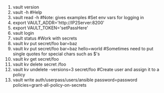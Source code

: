 1.  vault version
2.  vault -h #Help
3.  vault read -h #Note:  gives examples
#Set env vars for logging in
4.  export VAULT_ADDR='http://IP2Server:8200' 
5.  export VAULT_TOKEN='setPassHere'
6.  vault login
7.  vault status
#Work with secrets
8.  vault kv put secret/foo bar=baz
9.  vault kv put secret/foo bar=baz hello=world #Sometimes need to put single quotes for special chars such as $'s
10.  vault kv get secret/foo
11.  vault kv delete secret /foo
12.  vault kv undelete -versions=3 secret/foo
#Create user and assign it to a policy
13.  vault write auth/userpass/users/ansible password=password policies=grant-all-policy-on-secrets
